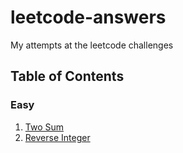 # leetcode-answers
 My attempts at the leetcode challenges

## Table of Contents

### Easy

1. [Two Sum](Easy/Two-Sum/README.md)
2. [Reverse Integer](Easy/Reverse-Integer/README.md)